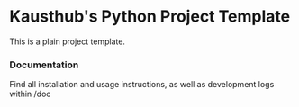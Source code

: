# Kausthub's Python Project Template
This is a plain project template.

### Documentation
Find all installation and usage instructions, as well as development logs within /doc

